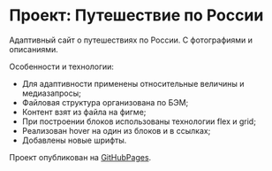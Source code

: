 Проект: Путешествие по России
=====================================

Адаптивный сайт о путешествиях по России.
С фотографиями и описаниями.

Особенности и технологии:
- Для адаптивности применены относительные величины и медиазапросы;
- Файловая структура организована по БЭМ;
- Контент взят из файла на фигме;
- При построении блоков использованы технологии flex и grid;
- Реализован hover на один из блоков и в ссылках;
- Добавлены новые шрифты.

Проект опубликован на [GitHubPages](https://ladykot.github.io/russian-travel/).